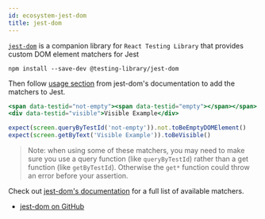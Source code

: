 ```yaml
---
id: ecosystem-jest-dom
title: jest-dom
---
```


[`jest-dom`][gh] is a companion library for `React Testing Library` that
provides custom DOM element matchers for Jest

```
npm install --save-dev @testing-library/jest-dom
```

Then follow [usage section][gh-usage] from jest-dom's documentation to add the
matchers to Jest.

```jsx
<span data-testid="not-empty"><span data-testid="empty"></span></span>
<div data-testid="visible">Visible Example</div>

expect(screen.queryByTestId('not-empty')).not.toBeEmptyDOMElement()
expect(screen.getByText('Visible Example')).toBeVisible()
```

> Note: when using some of these matchers, you may need to make sure you use a
> query function (like `queryByTestId`) rather than a get function (like
> `getByTestId`). Otherwise the `get*` function could throw an error before your
> assertion.

Check out [jest-dom's documentation][gh] for a full list of available matchers.

- [jest-dom on GitHub][gh]

[gh]: https://github.com/testing-library/jest-dom
[gh-usage]: https://github.com/testing-library/jest-dom#usage
